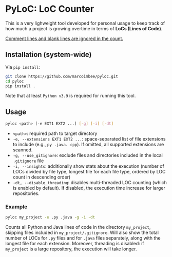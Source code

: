# PyLoC: LoC Counter
This is a very lighweight tool developed for personal usage to keep track of how much a project is growing overtime in terms of <strong>LoCs (Lines of Code)</strong>.

<u>Comment lines and blank lines are ignored in the count.</u>

## Installation (system-wide)
Via `pip install`:
```bash
git clone https://github.com/marcoimbee/pyloc.git
cd pyloc
pip install .
```
Note that at least `Python v3.9` is required for running this tool.

## Usage
```bash
pyloc <path> [-e EXT1 EXT2 ...] [-g] [-i] [-dt]
```
- `<path>`: required path to target directory
- `-e, --extensions EXT1 EXT2 ...`: space-separated list of file extensions to include (e.g., `py .java. cpp`). If omitted, all supported extensions are scanned.
- `-g, --use_gitignore`: exclude files and directories included in the local `.gitignore` file
- `-i, --insights`: additionally show stats about the execution (number of LOCs divided by file type, longest file for each file type, ordered by LOC count in descending order)
- `-dt, --disable_threading`: disables multi-threaded LOC counting (which is enabled by default). If disabled, the execution time increase for larger repositories.

### Example
```bash
pyloc my_project -e .py .java -g -i -dt
```
Counts all Python and Java lines of code in the directory `my_project`, skipping files included in `my_project/.gitignore`. Will also show the total number of LOCs for `.py` files and for `.java` files separately, along with the longest file for each extension. Moreover, threading is disabled: if `my_project` is a large repository, the execution will take longer.
